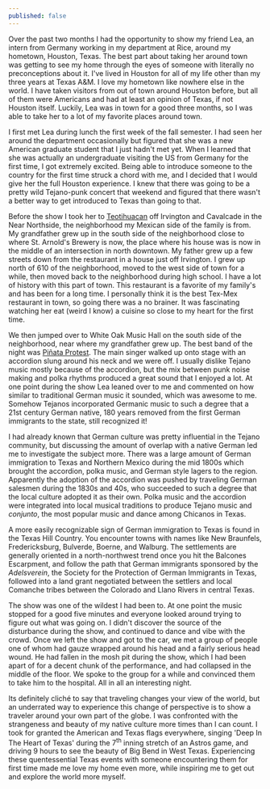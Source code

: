 ```yaml
---
published: false
---
```

Over the past two months I had the opportunity to show my friend Lea, an intern from Germany working in my department at Rice, around my hometown, Houston, Texas. The best part about taking her around town was getting to see my home through the eyes of someone with literally no preconceptions about it. I've lived in Houston for all of my life other than my three years at Texas A&M. I love my hometown like nowhere else in the world. I have taken visitors from out of town around Houston before, but all of them were Americans and had at least an opinion of Texas, if not Houston itself. Luckily, Lea was in town for a good three months, so I was able to take her to a lot of my favorite places around town.

I first met Lea during lunch the first week of the fall semester. I had seen her around the department occasionally but figured that she was a new American graduate student that I just hadn't met yet. When I learned that she was actually an undergraduate visiting the US from Germany for the first time, I got extremely excited. Being able to introduce someone to the country for the first time struck a chord with me, and I decided that I would give her the full Houston experience. I knew that there was going to be a pretty wild Tejano-punk concert that weekend and figured that there wasn't a better way to get introduced to Texas than going to that.

Before the show I took her to [Teotihuacan](http://www.teomexicancafe.com/) off Irvington and Cavalcade in the Near Northside, the neighborhood my Mexican side of the family is from. My grandfather grew up in the south side of the neighborhood close to where St. Arnold's Brewery is now, the place where his house was is now in the middle of an intersection in north downtown. My father grew up a few streets down from the restaurant in a house just off Irvington. I grew up north of 610 of the neighborhood, moved to the west side of town for a while, then moved back to the neighborhood during high school. I have a lot of history with this part of town. This restaurant is a favorite of my family's and has been for a long time. I personally think it is the best Tex-Mex restaurant in town, so going there was a no brainer. It was fascinating watching her eat (weird I know) a cuisine so close to my heart for the first time.

We then jumped over to White Oak Music Hall on the south side of the neighborhood, near where my grandfather grew up. The best band of the night was [Piñata Protest](https://pinataprotestband.com/). The main singer walked up onto stage with an accordion slung around his neck and we were off. I usually dislike Tejano music mostly because of the accordion, but the mix between punk noise making and polka rhythms produced a great sound that I enjoyed a lot. At one point during the show Lea leaned over to me and commented on how similar to traditional German music it sounded, which was awesome to me. Somehow Tejanos incorporated Germanic music to such a degree that a 21st century German native, 180 years removed from the first German immigrants to the state, still recognized it!

I had already known that German culture was pretty influential in the Tejano community, but discussing the amount of overlap with a native German led me to investigate the subject more. There was a large amount of German immigration to Texas and Northern Mexico during the mid 1800s which brought the accordion, polka music, and German style lagers to the region. Apparently the adoption of the accordion was pushed by traveling German salesmen during the 1830s and 40s, who succeeded to such a degree that the local culture adopted it as their own. Polka music and the accordion were integrated into local musical traditions to produce Tejano music and *conjunto*, the most popular music and dance among Chicanos in Texas.

A more easily recognizable sign of German immigration to Texas is found in the Texas Hill Country. You encounter towns with names like New Braunfels, Fredericksburg, Bulverde, Boerne, and Walburg. The settlements are generally oriented in a north-northwest trend once you hit the Balcones Escarpment, and follow the path that German immigrants sponsored by the *Adelsverein*, the Society for the Protection of German Immigrants in Texas, followed into a land grant negotiated between the settlers and local Comanche tribes between the Colorado and Llano Rivers in central Texas. 

The show was one of the wildest I had been to. At one point the music stopped for a good five minutes and everyone looked around trying to figure out what was going on. I didn't discover the source of the disturbance during the show, and continued to dance and vibe with the crowd. Once we left the show and got to the car, we met a group of people one of whom had gauze wrapped around his head and a fairly serious head wound. He had fallen in the mosh pit during the show, which I had been apart of for a decent chunk of the performance, and had collapsed in the middle of the floor. We spoke to the group for a while and convinced them to take him to the hospital. All in all an interesting night.

Its definitely cliché to say that traveling changes your view of the world, but an underrated way to experience this change of perspective is to show a traveler around your own part of the globe. I was confronted with the strangeness and beauty of my native culture more times than I can count. I took for granted the American and Texas flags everywhere, singing 'Deep In  The Heart of Texas' during the 7<sup>th</sup> inning stretch of an Astros game, and driving 9 hours to see the beauty of Big Bend in West Texas. Experiencing these quentessential Texas events with someone encountering them for first time made me love my home even more, while inspiring me to get out and explore the world more myself.
